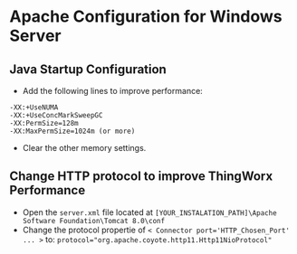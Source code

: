 # Apache Configuration for Windows Server

## Java Startup Configuration

* Add the following lines to improve performance:

 `-XX:+UseNUMA`  
 `-XX:+UseConcMarkSweepGC`  
 `-XX:PermSize=128m`   
 `-XX:MaxPermSize=1024m (or more)`

* Clear the other memory settings.

## Change HTTP protocol to improve ThingWorx Performance

* Open the `server.xml` file located at `[YOUR_INSTALATION_PATH]\Apache Software Foundation\Tomcat 8.0\conf`
* Change the protocol propertie of `< Connector port='HTTP_Chosen_Port' ... >` to: ``protocol="org.apache.coyote.http11.Http11NioProtocol"``
